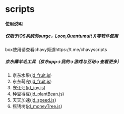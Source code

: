 # scripts

#### 使用说明

##### 仅限于iOS系统的surge，Loon,Quantumult X等软件使用 

box使用请查看chavy频道https://t.me/chavyscripts

##### 京东薅羊毛工具（京东app->我的->游戏与互动->查看更多）

1.  京东水果([jd_fruit.js](https://gitee.com/lxk0301/scripts/raw/master/jd_fruit.js))
2.  东东萌宠([jd_fruit.js](https://gitee.com/lxk0301/scripts/raw/master/jd_pet.js))
3.  宠汪汪([jd_joy.js](https://gitee.com/lxk0301/scripts/raw/master/jd_joy.js))
4.  种豆得豆([jd_plantBean.js](https://gitee.com/lxk0301/scripts/raw/master/jd_plantBean.js))
5.  天天加速([jd_speed.js](https://gitee.com/lxk0301/scripts/raw/master/.js))
6.  摇钱树([jd_moneyTree.js](https://gitee.com/lxk0301/scripts/raw/master/jd_moneyTree.js))